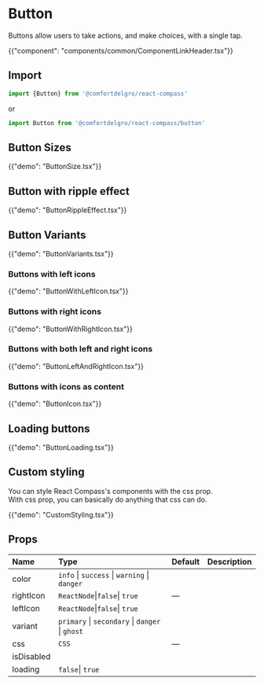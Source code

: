 # Button

<p class="description">Buttons allow users to take actions, and make choices, with a single tap.</p>

{{"component": "components/common/ComponentLinkHeader.tsx"}}

## Import

```js
import {Button} from '@comfortdelgro/react-compass'
```

or

```js
import Button from '@comfortdelgro/react-compass/button'
```

## Button Sizes

{{"demo": "ButtonSize.tsx"}}

## Button with ripple effect

{{"demo": "ButtonRippleEffect.tsx"}}

## Button Variants

{{"demo": "ButtonVariants.tsx"}}

### Buttons with left icons

{{"demo": "ButtonWithLeftIcon.tsx"}}

### Buttons with right icons

{{"demo": "ButtonWithRightIcon.tsx"}}

### Buttons with both left and right icons

{{"demo": "ButtonLeftAndRightIcon.tsx"}}

### Buttons with icons as content

{{"demo": "ButtonIcon.tsx"}}

## Loading buttons

{{"demo": "ButtonLoading.tsx"}}

## Custom styling

You can style React Compass's components with the css prop. <br/>
With css prop, you can basically do anything that css can do.

{{"demo": "CustomStyling.tsx"}}

## Props

| Name       | Type                                            | Default | Description |
| :--------- | :---------------------------------------------- | :------ | :---------- |
| color      | `info` \| `success` \| `warning` \| `danger`    |         |             |
| rightIcon  | `ReactNode`\|`false`\| `true`                   | —       |             |
| leftIcon   | `ReactNode`\|`false`\| `true`                   |         |             |
| variant    | `primary` \| `secondary` \| `danger` \| `ghost` |         |             |
| css        | `CSS`                                           | —       |             |
| isDisabled |                                                 |         |             |
| loading    | `false`\| `true`                                |         |             |
